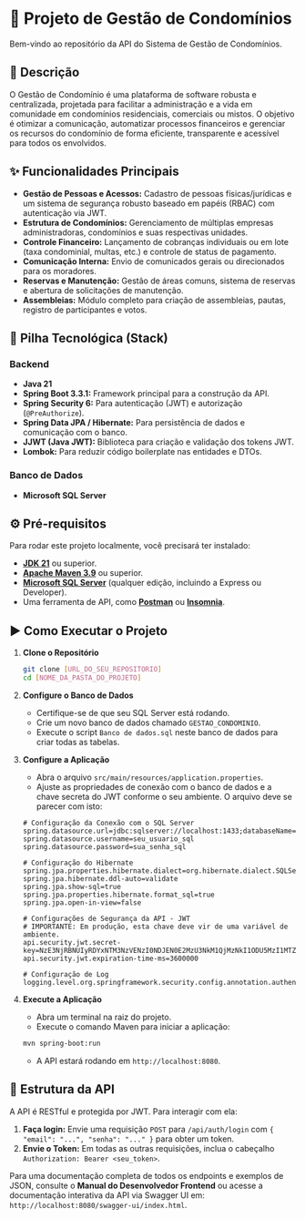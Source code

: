 # 🏢 Projeto de Gestão de Condomínios

Bem-vindo ao repositório da API do Sistema de Gestão de Condomínios.

## 📖 Descrição

O Gestão de Condomínio é uma plataforma de software robusta e centralizada, projetada para facilitar a administração e a vida em comunidade em condomínios residenciais, comerciais ou mistos. O objetivo é otimizar a comunicação, automatizar processos financeiros e gerenciar os recursos do condomínio de forma eficiente, transparente e acessível para todos os envolvidos.

## ✨ Funcionalidades Principais

* **Gestão de Pessoas e Acessos:** Cadastro de pessoas físicas/jurídicas e um sistema de segurança robusto baseado em papéis (RBAC) com autenticação via JWT.
* **Estrutura de Condomínios:** Gerenciamento de múltiplas empresas administradoras, condomínios e suas respectivas unidades.
* **Controle Financeiro:** Lançamento de cobranças individuais ou em lote (taxa condominial, multas, etc.) e controle de status de pagamento.
* **Comunicação Interna:** Envio de comunicados gerais ou direcionados para os moradores.
* **Reservas e Manutenção:** Gestão de áreas comuns, sistema de reservas e abertura de solicitações de manutenção.
* **Assembleias:** Módulo completo para criação de assembleias, pautas, registro de participantes e votos.

## 🚀 Pilha Tecnológica (Stack)

### **Backend**
* **Java 21**
* **Spring Boot 3.3.1:** Framework principal para a construção da API.
* **Spring Security 6:** Para autenticação (JWT) e autorização (`@PreAuthorize`).
* **Spring Data JPA / Hibernate:** Para persistência de dados e comunicação com o banco.
* **JJWT (Java JWT):** Biblioteca para criação e validação dos tokens JWT.
* **Lombok:** Para reduzir código boilerplate nas entidades e DTOs.

### **Banco de Dados**
* **Microsoft SQL Server**

## ⚙️ Pré-requisitos

Para rodar este projeto localmente, você precisará ter instalado:
* [**JDK 21**](https://www.oracle.com/java/technologies/downloads/#jdk21-windows) ou superior.
* [**Apache Maven 3.9**](https://maven.apache.org/download.cgi) ou superior.
* [**Microsoft SQL Server**](https://www.microsoft.com/pt-br/sql-server/sql-server-downloads) (qualquer edição, incluindo a Express ou Developer).
* Uma ferramenta de API, como [**Postman**](https://www.postman.com/downloads/) ou [**Insomnia**](https://insomnia.rest/download).

## ▶️ Como Executar o Projeto

1.  **Clone o Repositório**
    ```bash
    git clone [URL_DO_SEU_REPOSITORIO]
    cd [NOME_DA_PASTA_DO_PROJETO]
    ```

2.  **Configure o Banco de Dados**
    * Certifique-se de que seu SQL Server está rodando.
    * Crie um novo banco de dados chamado `GESTAO_CONDOMINIO`.
    * Execute o script `Banco de dados.sql` neste banco de dados para criar todas as tabelas.

3.  **Configure a Aplicação**
    * Abra o arquivo `src/main/resources/application.properties`.
    * Ajuste as propriedades de conexão com o banco de dados e a chave secreta do JWT conforme o seu ambiente. O arquivo deve se parecer com isto:

    ```properties
    # Configuração da Conexão com o SQL Server
    spring.datasource.url=jdbc:sqlserver://localhost:1433;databaseName=GESTAO_CONDOMINIO;encrypt=false;trustServerCertificate=true
    spring.datasource.username=seu_usuario_sql
    spring.datasource.password=sua_senha_sql

    # Configuração do Hibernate
    spring.jpa.properties.hibernate.dialect=org.hibernate.dialect.SQLServerDialect
    spring.jpa.hibernate.ddl-auto=validate
    spring.jpa.show-sql=true
    spring.jpa.properties.hibernate.format_sql=true
    spring.jpa.open-in-view=false

    # Configurações de Segurança da API - JWT
    # IMPORTANTE: Em produção, esta chave deve vir de uma variável de ambiente.
    api.security.jwt.secret-key=NzE3NjRBNUIyRDYxNTM3NzVENzI0NDJEN0E2MzU3NkM1QjMzNkI1ODU5MzI1MTZFNEM1MzZERDgxNEE3REQ1NA==
    api.security.jwt.expiration-time-ms=3600000

    # Configuração de Log
    logging.level.org.springframework.security.config.annotation.authentication.configuration=ERROR
    ```

4.  **Execute a Aplicação**
    * Abra um terminal na raiz do projeto.
    * Execute o comando Maven para iniciar a aplicação:
    ```bash
    mvn spring-boot:run
    ```
    * A API estará rodando em `http://localhost:8080`.

## 🔌 Estrutura da API

A API é RESTful e protegida por JWT. Para interagir com ela:

1.  **Faça login:** Envie uma requisição `POST` para `/api/auth/login` com `{ "email": "...", "senha": "..." }` para obter um token.
2.  **Envie o Token:** Em todas as outras requisições, inclua o cabeçalho `Authorization: Bearer <seu_token>`.

Para uma documentação completa de todos os endpoints e exemplos de JSON, consulte o **Manual do Desenvolvedor Frontend** ou acesse a documentação interativa da API via Swagger UI em: `http://localhost:8080/swagger-ui/index.html`.